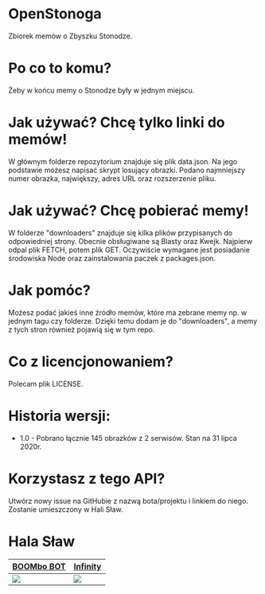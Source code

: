 # OpenStonoga
Zbiorek memów o Zbyszku Stonodze.

# Po co to komu?
Żeby w końcu memy o Stonodze były w jednym miejscu.

# Jak używać? Chcę tylko linki do memów!
W głównym folderze repozytorium znajduje się plik data.json. Na jego podstawie możesz napisać skrypt losujący obrazki. Podano najmniejszy numer obrazka, największy, adres URL oraz rozszerzenie pliku.

# Jak używać? Chcę pobierać memy!
W folderze "downloaders" znajduje się kilka plików przypisanych do odpowiedniej strony. Obecnie obsługiwane są Blasty oraz Kwejk. Najpierw odpal plik FETCH, potem plik GET. Oczywiście wymagane jest posiadanie środowiska Node oraz zainstalowania paczek z packages.json.

# Jak pomóc?
Możesz podać jakieś inne źródło memów, które ma zebrane memy np. w jednym tagu czy folderze. Dzięki temu dodam je do "downloaders", a memy z tych stron również pojawią się w tym repo.

# Co z licencjonowaniem?
Polecam plik LICENSE.

# Historia wersji:
- 1.0 - Pobrano łącznie 145 obrazków z 2 serwisów. Stan na 31 lipca 2020r.

# Korzystasz z tego API?
Utwórz nowy issue na GitHubie z nazwą bota/projektu i linkiem do niego. Zostanie umieszczony w Hali Sław.

# Hala Sław

| [BOOMbo BOT](https://boombo.tk) | [Infinity](https://infinitybot.tk) |
| ------------- | ------------ |
| ![](https://cdn.discordapp.com/avatars/450017151323996173/eedbdbc5006c9a7e2911aef096627e12.jpg?size=128)  | ![](https://cdn.discordapp.com/avatars/545926934886875139/a2132d5726c25c84f70eafa6d015f23f.webp?size=128) |

